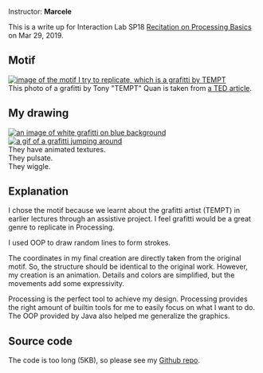 Instructor: <b>Marcele</b>  

This is a write up for Interaction Lab SP18 [Recitation on Processing Basics](https://wp.nyu.edu/shanghai-ima-interaction-lab/recitation-6-processing-basics/) on Mar 29, 2019.  

## Motif
<a href="https://wp.nyu.edu/shanghai-ima-documentation/wp-content/uploads/sites/13761/2019/03/TEMPT.jpg"><img class="size-medium wp-image-796" tabindex="-1" src="https://wp.nyu.edu/shanghai-ima-documentation/wp-content/uploads/sites/13761/2019/03/TEMPT.jpg" alt="image of the motif I try to replicate, which is a grafitti by TEMPT" /></a>   
This photo of a grafitti by Tony "TEMPT" Quan is taken from [a TED article](https://blog.ted.com/ted-weekends-shares-the-story-of-a-once-locked-in-grafitti-artist/).  

## My drawing
<a href="https://wp.nyu.edu/shanghai-ima-documentation/wp-content/uploads/sites/13761/2019/03/demo.png"><img class="size-medium wp-image-796" tabindex="-1" src="https://wp.nyu.edu/shanghai-ima-documentation/wp-content/uploads/sites/13761/2019/03/demo.png" alt="an image of white grafitti on blue background" /></a>  
<a href="https://media.giphy.com/media/3XH9eri0u77shRPv6N/giphy.gif"><img class="size-medium wp-image-796" tabindex="-1" src="https://media.giphy.com/media/3XH9eri0u77shRPv6N/giphy.gif" alt="a gif of a grafitti jumping around" /></a>  
They have animated textures.  
They pulsate.  
They wiggle.  

## Explanation
I chose the motif because we learnt about the grafitti artist (TEMPT) in earlier lectures through an assistive project. I feel grafitti would be a great genre to replicate in Processing.  

I used OOP to draw random lines to form strokes.  

The coordinates in my final creation are directly taken from the original motif. So, the structure should be identical to the original work. However, my creation is an animation. Details and colors are simplified, but the movements add some expressivity.  

Processing is the perfect tool to achieve my design. Processing provides the right amount of builtin tools for me to easily focus on what I want to do. The OOP provided by Java also helped me generalize the graphics.  

## Source code
The code is too long (5KB), so please see my [Github repo](https://github.com/Daniel-Chin/Processing/tree/master/InkLeakLib). 
